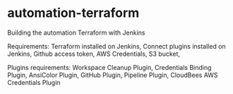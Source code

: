 # automation-terraform
Building the automation Terraform with Jenkins

Requirements:
  Terraform installed on Jenkins,
  Connect plugins installed on Jenkins,
  Github access token,
  AWS Credentials,
  S3 bucket,
  
 Plugins requirements:
    Workspace Cleanup Plugin,
    Credentials Binding Plugin,
    AnsiColor Plugin,
    GitHub Plugin,
    Pipeline Plugin,
    CloudBees AWS Credentials Plugin
